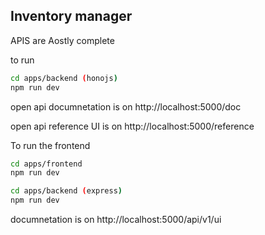 ## Inventory manager
APIS are Aostly complete 

to run 

```sh
cd apps/backend (honojs)
npm run dev
```
open api documnetation is on 
http://localhost:5000/doc

open api reference UI is on
http://localhost:5000/reference

To run the frontend
```sh
cd apps/frontend
npm run dev
```
```sh
cd apps/backend (express)
npm run dev
```
documnetation is on 
http://localhost:5000/api/v1/ui
